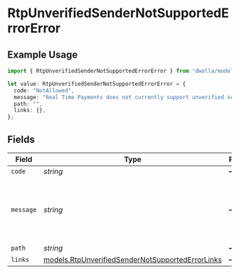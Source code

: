 # RtpUnverifiedSenderNotSupportedErrorError

## Example Usage

```typescript
import { RtpUnverifiedSenderNotSupportedErrorError } from "dwolla/models";

let value: RtpUnverifiedSenderNotSupportedErrorError = {
  code: "NotAllowed",
  message: "Real Time Payments does not currently support unverified senders",
  path: "",
  links: {},
};
```

## Fields

| Field                                                                                                      | Type                                                                                                       | Required                                                                                                   | Description                                                                                                | Example                                                                                                    |
| ---------------------------------------------------------------------------------------------------------- | ---------------------------------------------------------------------------------------------------------- | ---------------------------------------------------------------------------------------------------------- | ---------------------------------------------------------------------------------------------------------- | ---------------------------------------------------------------------------------------------------------- |
| `code`                                                                                                     | *string*                                                                                                   | :heavy_minus_sign:                                                                                         | N/A                                                                                                        | NotAllowed                                                                                                 |
| `message`                                                                                                  | *string*                                                                                                   | :heavy_minus_sign:                                                                                         | N/A                                                                                                        | Real Time Payments does not currently support unverified senders                                           |
| `path`                                                                                                     | *string*                                                                                                   | :heavy_minus_sign:                                                                                         | N/A                                                                                                        |                                                                                                            |
| `links`                                                                                                    | [models.RtpUnverifiedSenderNotSupportedErrorLinks](../models/rtpunverifiedsendernotsupportederrorlinks.md) | :heavy_minus_sign:                                                                                         | N/A                                                                                                        | {}                                                                                                         |